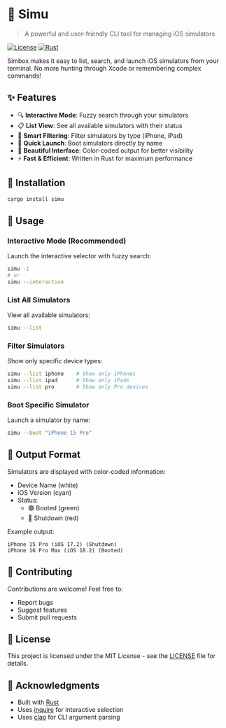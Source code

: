 # 📱 Simu

> A powerful and user-friendly CLI tool for managing iOS simulators

[![License](https://img.shields.io/badge/license-MIT-blue.svg)](LICENSE)
[![Rust](https://img.shields.io/badge/rust-1.70%2B-orange.svg)](https://www.rust-lang.org)

Simbox makes it easy to list, search, and launch iOS simulators from your terminal. No more hunting through Xcode or remembering complex commands!

## ✨ Features

- 🔍 **Interactive Mode**: Fuzzy search through your simulators
- 📋 **List View**: See all available simulators with their status
- 🎯 **Smart Filtering**: Filter simulators by type (iPhone, iPad)
- 🚀 **Quick Launch**: Boot simulators directly by name
- 🎨 **Beautiful Interface**: Color-coded output for better visibility
- ⚡️ **Fast & Efficient**: Written in Rust for maximum performance

## 🚀 Installation

```bash
cargo install simu
```

## 🎯 Usage

### Interactive Mode (Recommended)

Launch the interactive selector with fuzzy search:
```bash
simu -i
# or
simu --interactive
```

### List All Simulators

View all available simulators:
```bash
simu --list
```

### Filter Simulators

Show only specific device types:
```bash
simu --list iphone    # Show only iPhones
simu --list ipad      # Show only iPads
simu --list pro       # Show only Pro devices
```

### Boot Specific Simulator

Launch a simulator by name:
```bash
simu --boot "iPhone 15 Pro"
```

## 🎨 Output Format

Simulators are displayed with color-coded information:
- Device Name (white)
- iOS Version (cyan)
- Status:
  - 🟢 Booted (green)
  - 🔴 Shutdown (red)

Example output:
```
iPhone 15 Pro (iOS 17.2) (Shutdown)
iPhone 16 Pro Max (iOS 18.2) (Booted)
```

## 🤝 Contributing

Contributions are welcome! Feel free to:
- Report bugs
- Suggest features
- Submit pull requests

## 📝 License

This project is licensed under the MIT License - see the [LICENSE](LICENSE) file for details.

## 🙏 Acknowledgments

- Built with [Rust](https://www.rust-lang.org)
- Uses [inquire](https://docs.rs/inquire) for interactive selection
- Uses [clap](https://docs.rs/clap) for CLI argument parsing
